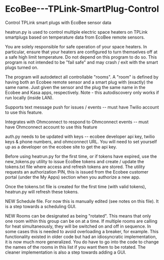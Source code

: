 # EcoBee---TPLink-SmartPlug-Control
Control TPLink smart plugs with EcoBee sensor data

heatrun.py is used to control multiple electric space heaters on TPLink smartplugs based on temperature data from EcoBee remote sensors.

You are solely responsible for safe operation of your space heaters.  In particular, ensure that your heaters are configured to turn themselves off at a safe high limit temperature.  Do not depend on this program to do so.  This program is not intended to be "fail safe" and may crash / exit with the smart plugs turned on.

The program will autodetect all controllable "rooms".  A "room" is defined by having both an Ecobee remote sensor and a smart plug with (exactly) the same name.  Just given the sensor and the plug the same name in the Ecobee and Kasa apps, respectively.  Note - this autodiscovery only works if run locally (inside LAN).  

Supports text message push for issues / events -- must have Twilio account to use this feature.

Integrates with Ohmconnect to respond to Ohmconnect events -- must have Ohmconnect account to use this feature

auth.py needs to be updated with keys -- ecobee developer api key, twilio keys & phone numbers, and ohmconnect URL.  You will need to set yourself up as a developer on the ecobee site to get the api key.

Before using heatrun.py for the first time, or if tokens have expired, use the new_tokens.py utility to issue EcoBee tokens and create / update the tokens.txt file where access and refresh tokens are stored.  The utility requests an authorization PIN, this is issued from the Ecobee customer portal (under the My Apps) section when you authorize a new app.

Once the tokens.txt file is created for the first time (with valid tokens), heatrun.py will refresh these tokens.

NEW Schedule file.  For now this is manually edited (see notes on this file).  It is a step towards a scheduling GUI.

NEW Rooms can be designated as being "rotated".  This means that only one room within this group can be on at a time.  If multiple rooms are calling for heat simultaneously, they will be switched on and off in sequence.  In some cases this is needed to avoid overloading a breaker, for example.  This functionality existed in older code but had an idiosyncratic implementation, it is now much more generalized.  You do have to go into the code to change the names of the rooms in this list if you want them to be rotated.  The cleaner implementation is also a step towards adding a GUI.
